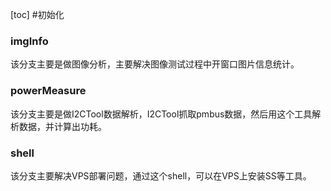[toc]
#初始化

### imgInfo

该分支主要是做图像分析，主要解决图像测试过程中开窗口图片信息统计。

### powerMeasure

该分支主要是做I2CTool数据解析，I2CTool抓取pmbus数据，然后用这个工具解析数据，并计算出功耗。

### shell

该分支主要解决VPS部署问题，通过这个shell，可以在VPS上安装SS等工具。
